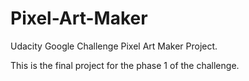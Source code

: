 # Pixel-Art-Maker
Udacity Google Challenge Pixel Art Maker Project.

This is the final project for the phase 1 of the challenge.

